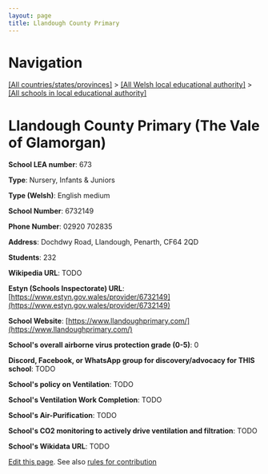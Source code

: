 ```yaml
---
layout: page
title: Llandough County Primary
---
```

# Navigation

[[All countries/states/provinces]](../../..) > [[All Welsh local educational authority]](../..) > [[All schools in local educational authority]](..)

# Llandough County Primary (The Vale of Glamorgan)

**School LEA number**: 673

**Type**: Nursery, Infants & Juniors

**Type (Welsh)**: English medium

**School Number**: 6732149

**Phone Number**: 02920 702835

**Address**: Dochdwy Road, Llandough, Penarth, CF64 2QD

**Students**: 232

**Wikipedia URL**: TODO

**Estyn (Schools Inspectorate) URL**: [https://www.estyn.gov.wales/provider/6732149](https://www.estyn.gov.wales/provider/6732149)

**School Website**: [https://www.llandoughprimary.com/](https://www.llandoughprimary.com/)

**School's overall airborne virus protection grade (0-5)**: 0

**Discord, Facebook, or WhatsApp group for discovery/advocacy for THIS school**: TODO

**School's policy on Ventilation**: TODO

**School's Ventilation Work Completion**: TODO

**School's Air-Purification**: TODO

**School's CO2 monitoring to actively drive ventilation and filtration**: TODO

**School's Wikidata URL**: TODO




[Edit this page](https://github.com/VentilationProject/Wales/edit/prif/./The_Vale_of_Glamorgan/Llandough_County_Primary.md). See also [rules for contribution](../../../contribution-rules/)